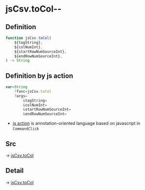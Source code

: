 # jsCsv.toCol--

## Definition

```js.js
function jsCsv.toCol(
	${tagString},
	${colNumInt},
	${startRowNumSourceInt},
	${endRowNumSourceInt},
) -> String
```


## Definition by js action

```js.js
var=String
	?func=jsCsv.toCol
	?args=
		&tagString=
		&colNumInt=
		&startRowNumSourceInt=
		&endRowNumSourceInt=
```

- [js action](#) is annotation-oriented language based on javascript in `CommandClick`

## Src

-> [jsCsv.toCol](https://github.com/puutaro/CommandClick/blob/master/app/src/main/java/com/puutaro/commandclick/fragment_lib/terminal_fragment/js_interface/JsCsv.kt#L259)

## Detail

-> [jsCsv.toCol](https://github.com/puutaro/CommandClick/blob/master/md/developer/js_interface/details/JsCsv/toCol.md)

